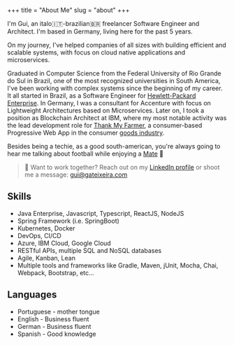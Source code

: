 +++
title = "About Me"
slug = "about"
+++

I'm Gui, an italo:it:-brazilian:brazil: freelancer Software Engineer and Architect. I'm based in Germany, living here for the past 5 years. 

On my journey, I've helped companies of all sizes with building efficient and scalable systems, with focus on cloud native applications and microservices.

Graduated in Computer Science from the Federal University of Rio Grande do Sul in Brazil, one of the most recognized universities in South America, I've been working with complex systems since the beginning of my career. It all started in Brazil, as a Software Engineer for [Hewlett-Packard Enterprise](https://www.hpe.com/). In Germany, I was a consultant for Accenture with focus on Lightweight Architectures based on Microservices. Later on, I took a position as Blockchain Architect at IBM, where my most notable activity was the lead development role for [Thank My Farmer](https://www.thankmyfarmer.com), a consumer-based Progressive Web App in the consumer [goods industry](https://www.ibm.com/thought-leadership/coffee/).

Besides being a techie, as a good south-american, you're always going to hear me talking about football while enjoying a [Mate](https://en.wikipedia.org/wiki/Mate_(drink)) :mate:

> :email: Want to work together? Reach out on my [LinkedIn profile](https://www.linkedin.com/in/gateixeira/) or shoot me a message: gui@gateixeira.com


## Skills

* Java Enterprise, Javascript, Typescript, ReactJS, NodeJS
* Spring Framework (i.e. SpringBoot)
* Kubernetes, Docker
* DevOps, CI/CD
* Azure, IBM Cloud, Google Cloud
* RESTful APIs, multiple SQL and NoSQL databases
* Agile, Kanban, Lean
* Multiple tools and frameworks like Gradle, Maven, jUnit, Mocha, Chai, Webpack, Bootstrap, etc...

## Languages

* Portuguese - mother tongue
* English - Business fluent
* German - Business fluent
* Spanish - Good knowledge

